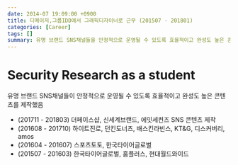 ```yaml
---
date: 2014-07 19:09:00 +0900
title: 디메이저,그룹IDD에서 그래픽디자이너로 근무 (201507 - 201801)
categories: [Career]
tags: []
summary: 유명 브랜드 SNS채널들을 안정적으로 운영될 수 있도록 효율적이고 완성도 높은 콘텐츠 제작
---
```


# Security Research as a student

유명 브랜드 SNS채널들이 안정적으로 운영될 수 있도록 효율적이고 완성도 높은 콘텐츠를 제작했음

- (201711 - 201803) 더페이스샵, 신세계브랜드, 에잇세컨즈 SNS 콘텐츠 제작
- (201608 - 201710) 하이트진로, 던킨도너츠, 배스킨라빈스, KT&G, 디스커버리, amos
- (201604 - 201607) 스포츠토토, 한국타이어글로벌
- (201507 - 201603) 한국타이어글로벌, 홈플러스, 현대월드와이드
